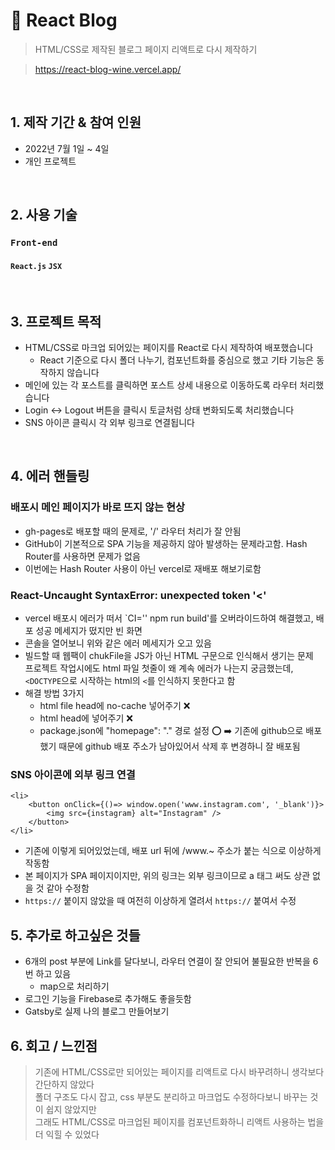 # :pushpin: React Blog
>HTML/CSS로 제작된 블로그 페이지 리액트로 다시 제작하기

>https://react-blog-wine.vercel.app/

</br>

## 1. 제작 기간 & 참여 인원
- 2022년 7월 1일 ~ 4일
- 개인 프로젝트

</br>

## 2. 사용 기술
### `Front-end`
#### `React.js` `JSX`

</br>

## 3. 프로젝트 목적
* HTML/CSS로 마크업 되어있는 페이지를 React로 다시 제작하여 배포했습니다   
    * React 기준으로 다시 폴더 나누기, 컴포넌트화를 중심으로 했고 기타 기능은 동작하지 않습니다
* 메인에 있는 각 포스트를 클릭하면 포스트 상세 내용으로 이동하도록 라우터 처리했습니다
* Login <-> Logout 버튼을 클릭시 토글처럼 상태 변화되도록 처리했습니다
* SNS 아이콘 클릭시 각 외부 링크로 연결됩니다

</br>

## 4. 에러 핸들링
### 배포시 메인 페이지가 바로 뜨지 않는 현상
* gh-pages로 배포할 때의 문제로, '/' 라우터 처리가 잘 안됨
* GitHub이 기본적으로 SPA 기능을 제공하지 않아 발생하는 문제라고함. Hash Router를 사용하면 문제가 없음
* 이번에는 Hash Router 사용이 아닌 vercel로 재배포 해보기로함  

### React-Uncaught SyntaxError: unexpected token '<'
* vercel 배포시 에러가 떠서 `CI='' npm run build'를 오버라이드하여 해결했고, 배포 성공 메세지가 떴지만 빈 화면
* 콘솔을 열어보니 위와 같은 에러 메세지가 오고 있음
* 빌드할 때 웹팩이 chukFile을 JS가 아닌 HTML 구문으로 인식해서 생기는 문제   
프로젝트 작업시에도 html 파일 첫줄이 왜 계속 에러가 나는지 궁금했는데, `<DOCTYPE`으로 시작하는 html의 `<`를 인식하지 못한다고 함   
* 해결 방법 3가지
    * html file head에 no-cache 넣어주기 ❌
    * html head에 <base href="/" /> 넣어주기 ❌
    * package.json에 "homepage": "." 경로 설정 ⭕
      ➡️ 기존에 github으로 배포했기 때문에 github 배포 주소가 남아있어서 삭제 후 변경하니 잘 배포됨 
      
### SNS 아이콘에 외부 링크 연결
```
<li>
    <button onClick={()=> window.open('www.instagram.com', '_blank')}>
        <img src={instagram} alt="Instagram" />
    </button>
</li>
```
* 기존에 이렇게 되어있었는데, 배포 url 뒤에 /www.~ 주소가 붙는 식으로 이상하게 작동함
* 본 페이지가 SPA 페이지이지만, 위의 링크는 외부 링크이므로 a 태그 써도 상관 없을 것 같아 수정함
* `https://` 붙이지 않았을 때 여전히 이상하게 열려서 `https://` 붙여서 수정
      
## 5. 추가로 하고싶은 것들
* 6개의 post 부분에 Link를 달다보니, 라우터 연결이 잘 안되어 불필요한 반복을 6번 하고 있음
    * map으로 처리하기
* 로그인 기능을 Firebase로 추가해도 좋을듯함
* Gatsby로 실제 나의 블로그 만들어보기

## 6. 회고 / 느낀점
> 기존에 HTML/CSS로만 되어있는 페이지를 리액트로 다시 바꾸려하니 생각보다 간단하지 않았다   
폴더 구조도 다시 잡고, css 부분도 분리하고 마크업도 수정하다보니 바꾸는 것이 쉽지 않았지만   
그래도 HTML/CSS로 마크업된 페이지를 컴포넌트화하니 리액트 사용하는 법을 더 익힐 수 있었다


